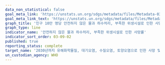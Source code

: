 ```yaml
---
data_non_statistical: false
goal_meta_link: 'https://unstats.un.org/sdgs/metadata/files/Metadata-03-09-02.pdf'
goal_meta_link_text: 'https://unstats.un.org/sdgs/metadata/files/Metadata-03-09-02.pdf'
graph_title: '인구 10만 명당 안전하지 않은 물과 하수처리, 부족한 위생시설로 인한 사망률'
graph_type: line
indicator_name: '안전하지 않은 물과 하수처리, 부족한 위생시설로 인한 사망률'
indicator_sort_order: 03-09-02
published: true
reporting_status: complete
target_name: '2030년까지 유해화학물질, 대기오염, 수질오염, 토양오염으로 인한 사망 및 질병건수를 상당 수준으로 감소'
un_custodian_agency: WHO
---
```

